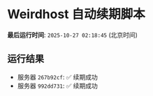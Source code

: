 # Weirdhost 自动续期脚本

**最后运行时间**: `2025-10-27 02:18:45` (北京时间)

## 运行结果

- 服务器 `267b92cf`: ✅ 续期成功
- 服务器 `992dd731`: ✅ 续期成功
